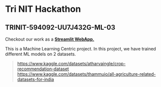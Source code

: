 # Tri NIT Hackathon
## TRINIT-594092-UU7J432G-ML-03

Checkout our work as a <a href="https://noname-stuff-trinit-594092-uu7j432g-ml-03-app-dtr6i0.streamlit.app/">**Streamlit WebApp.**</a>

This is a Machine Learning Centric project. In this project, we have trained different ML models on 2 datasets. <br>
> https://www.kaggle.com/datasets/atharvaingle/crop-recommendation-dataset <br>
> https://www.kaggle.com/datasets/thammuio/all-agriculture-related-datasets-for-india
